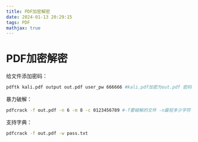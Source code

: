 ```yaml
---
title: PDF加密解密
date: 2024-01-13 20:29:15
tags: PDF
mathjax: true
---
```


# PDF加密解密

给文件添加密码：

```bash
pdftk kali.pdf output out.pdf user_pw 666666 #kali.pdf加密为out.pdf 密码为666666
```

暴力破解：

```bash
pdfcrack -f out.pdf -n 6 -m 8 -c 0123456789 #-f要破解的文件 -n最短多少字符 -m 最长多少字符 -c使用的字符集
```

支持字典：

```bash
pdfcrack -f out.pdf -w pass.txt
```
